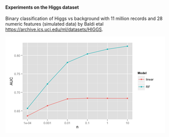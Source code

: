 
#### Experiments on the Higgs dataset

Binary classification of Higgs vs background with 11 million records and 28 numeric
features (simulated data) by Baldi etal https://archive.ics.uci.edu/ml/datasets/HIGGS.

![3a-AUC.csv](3a-AUC.png)

